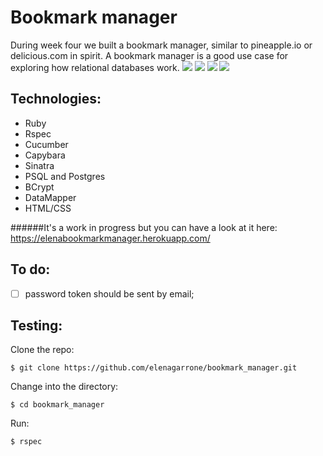 Bookmark manager
================

During week four we built a bookmark manager, similar to pineapple.io or delicious.com in spirit. A bookmark manager is a good use case for exploring how relational databases work.
<img src='http://i59.tinypic.com/sgr32w.jpg'>
<img src='http://i58.tinypic.com/33o5j42.jpg'>
<img src='http://i61.tinypic.com/154fyph.jpg'>
<img src='http://i61.tinypic.com/2ywzali.jpg'>

Technologies:
------------
- Ruby
- Rspec
- Cucumber
- Capybara
- Sinatra
- PSQL and Postgres
- BCrypt
- DataMapper
- HTML/CSS

######It's a work in progress but you can have a look at it here: https://elenabookmarkmanager.herokuapp.com/

To do:
-----
- [ ] password token should be sent by email;

Testing:
-----

Clone the repo:
```shell
$ git clone https://github.com/elenagarrone/bookmark_manager.git
```
Change into the directory:
```shell
$ cd bookmark_manager
```
Run:
```shell
$ rspec
```